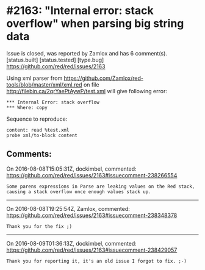 
#2163: "Internal error: stack overflow" when parsing big string data
================================================================================
Issue is closed, was reported by Zamlox and has 6 comment(s).
[status.built] [status.tested] [type.bug]
<https://github.com/red/red/issues/2163>

Using xml parser from https://github.com/Zamlox/red-tools/blob/master/xml/xml.red on file http://filebin.ca/2qrYaePtAywP/test.xml will give following error:

```
*** Internal Error: stack overflow
*** Where: copy
```

Sequence to reproduce:

```
content: read %test.xml
probe xml/to-block content
```



Comments:
--------------------------------------------------------------------------------

On 2016-08-08T15:05:31Z, dockimbel, commented:
<https://github.com/red/red/issues/2163#issuecomment-238266554>

    Some parens expressions in Parse are leaking values on the Red stack, causing a stack overflow once enough values stack up.

--------------------------------------------------------------------------------

On 2016-08-08T19:25:54Z, Zamlox, commented:
<https://github.com/red/red/issues/2163#issuecomment-238348378>

    Thank you for the fix ;)

--------------------------------------------------------------------------------

On 2016-08-09T01:36:13Z, dockimbel, commented:
<https://github.com/red/red/issues/2163#issuecomment-238429057>

    Thank you for reporting it, it's an old issue I forgot to fix. ;-)

